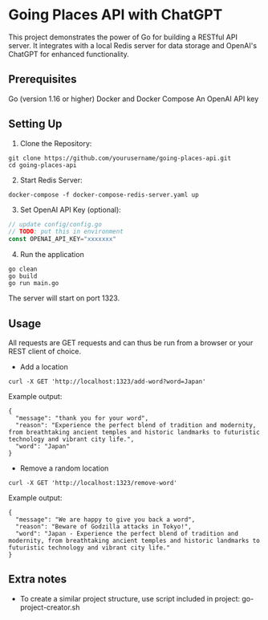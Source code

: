 # Going Places API with ChatGPT

This project demonstrates the power of Go for building a RESTful API server. It integrates with a local Redis server for data storage and OpenAI's ChatGPT for enhanced functionality.

## Prerequisites
Go (version 1.16 or higher)
Docker and Docker Compose
An OpenAI API key

## Setting Up

1. Clone the Repository:

```
git clone https://github.com/yourusername/going-places-api.git
cd going-places-api
```

2. Start Redis Server:
```
docker-compose -f docker-compose-redis-server.yaml up 
```

3. Set OpenAI API Key (optional): 
```go 
// update config/config.go
// TODO: put this in environment
const OPENAI_API_KEY="xxxxxxx"
```

4. Run the application
```
go clean
go build
go run main.go

```

The server will start on port 1323.

## Usage

All requests are GET requests and can thus be run from a browser or your REST client of choice.

- Add a location
```
curl -X GET 'http://localhost:1323/add-word?word=Japan'
```
Example output:
```
{
  "message": "thank you for your word",
  "reason": "Experience the perfect blend of tradition and modernity, from breathtaking ancient temples and historic landmarks to futuristic technology and vibrant city life.",
  "word": "Japan"
}
```

- Remove a random location
```
curl -X GET 'http://localhost:1323/remove-word'
```

Example output:
```
{
  "message": "We are happy to give you back a word",
  "reason": "Beware of Godzilla attacks in Tokyo!",
  "word": "Japan - Experience the perfect blend of tradition and modernity, from breathtaking ancient temples and historic landmarks to futuristic technology and vibrant city life."
}
```

## Extra notes

- To create a similar project structure, use script included in project: go-project-creator.sh 

